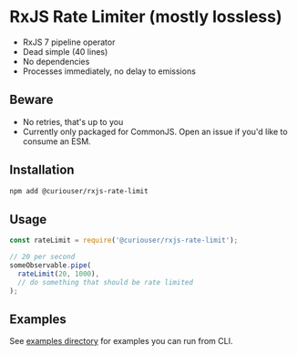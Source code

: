 # RxJS Rate Limiter (mostly lossless)
- RxJS 7 pipeline operator
- Dead simple (40 lines)
- No dependencies
- Processes immediately, no delay to emissions

## Beware
- No retries, that's up to you
- Currently only packaged for CommonJS. Open an issue if you'd like to consume an ESM.

## Installation
```bash
npm add @curiouser/rxjs-rate-limit
```

## Usage
```javascript
const rateLimit = require('@curiouser/rxjs-rate-limit');

// 20 per second
someObservable.pipe(
  rateLimit(20, 1000),
  // do something that should be rate limited
);
```

## Examples
See [examples directory](./examples) for examples you can run from CLI.
